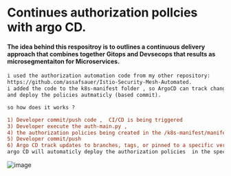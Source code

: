 # Continues authorization polIcies with argo CD.

####  The idea behind this respositroy is to outlines a continuous delivery approach that combines together Gitops and Devsecops that results as microsegmentaiton for Microservices. 

```diff
i used the authorization automation code from my other repository: 
https://github.com/assafsauer/Istio-Security-Mesh-Automated.
i added the code to the k8s-manifest folder , so ArgoCD can track changes in the manifest 
and deploy the policies autmaticly (based commit).

so how does it works ?

1) Developer commit/push code ,  CI/CD is being triggered 
3) Developer execute the auth-main.py ,
4) the authorization policies being created in the /k8s-manifest/manifest/auth folder 
5) Developer commit/push 
6) Argo CD track updates to branches, tags, or pinned to a specific version of manifests at a Git commit. 
argo CD will automaticly deploy the authorization policies  in the specified target environments/namespec. 
```

![image](https://user-images.githubusercontent.com/22165556/128159514-bf37e9e6-14a6-44a6-9a8e-20e8f402213e.png)
